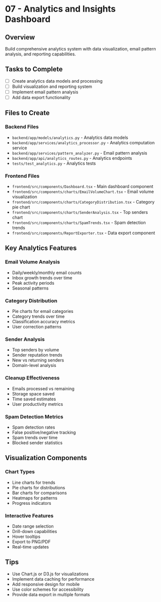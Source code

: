 # 07 - Analytics and Insights Dashboard

## Overview
Build comprehensive analytics system with data visualization, email pattern analysis, and reporting capabilities.

## Tasks to Complete
- [ ] Create analytics data models and processing
- [ ] Build visualization and reporting system
- [ ] Implement email pattern analysis
- [ ] Add data export functionality

## Files to Create

### Backend Files
- `backend/app/models/analytics.py` - Analytics data models
- `backend/app/services/analytics_processor.py` - Analytics computation service
- `backend/app/services/pattern_analyzer.py` - Email pattern analysis
- `backend/app/api/analytics_routes.py` - Analytics endpoints
- `tests/test_analytics.py` - Analytics tests

### Frontend Files
- `frontend/src/components/Dashboard.tsx` - Main dashboard component
- `frontend/src/components/charts/EmailVolumeChart.tsx` - Email volume visualization
- `frontend/src/components/charts/CategoryDistribution.tsx` - Category pie chart
- `frontend/src/components/charts/SenderAnalysis.tsx` - Top senders chart
- `frontend/src/components/charts/SpamTrends.tsx` - Spam detection trends
- `frontend/src/components/ReportExporter.tsx` - Data export component

## Key Analytics Features

### Email Volume Analysis
- Daily/weekly/monthly email counts
- Inbox growth trends over time
- Peak activity periods
- Seasonal patterns

### Category Distribution
- Pie charts for email categories
- Category trends over time
- Classification accuracy metrics
- User correction patterns

### Sender Analysis
- Top senders by volume
- Sender reputation trends
- New vs returning senders
- Domain-level analysis

### Cleanup Effectiveness
- Emails processed vs remaining
- Storage space saved
- Time saved estimates
- User productivity metrics

### Spam Detection Metrics
- Spam detection rates
- False positive/negative tracking
- Spam trends over time
- Blocked sender statistics

## Visualization Components

### Chart Types
- Line charts for trends
- Pie charts for distributions
- Bar charts for comparisons
- Heatmaps for patterns
- Progress indicators

### Interactive Features
- Date range selection
- Drill-down capabilities
- Hover tooltips
- Export to PNG/PDF
- Real-time updates

## Tips
- Use Chart.js or D3.js for visualizations
- Implement data caching for performance
- Add responsive design for mobile
- Use color schemes for accessibility
- Provide data export in multiple formats